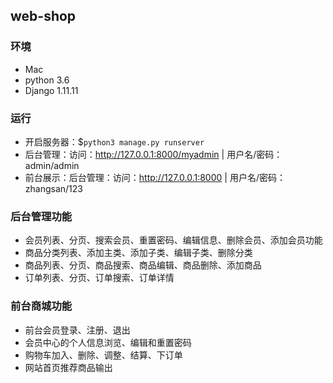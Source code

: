 web-shop
---

### 环境

- Mac
- python 3.6
- Django 1.11.11

### 运行

- 开启服务器：$`python3 manage.py runserver`
- 后台管理：访问：http://127.0.0.1:8000/myadmin | 用户名/密码：admin/admin
- 前台展示：后台管理：访问：http://127.0.0.1:8000 | 用户名/密码：zhangsan/123

### 后台管理功能

- 会员列表、分页、搜索会员、重置密码、编辑信息、删除会员、添加会员功能
- 商品分类列表、添加主类、添加子类、编辑子类、删除分类
- 商品列表、分页、商品搜索、商品编辑、商品删除、添加商品
- 订单列表、分页、订单搜索、订单详情

### 前台商城功能

- 前台会员登录、注册、退出
- 会员中心的个人信息浏览、编辑和重置密码
- 购物车加入、删除、调整、结算、下订单
- 网站首页推荐商品输出